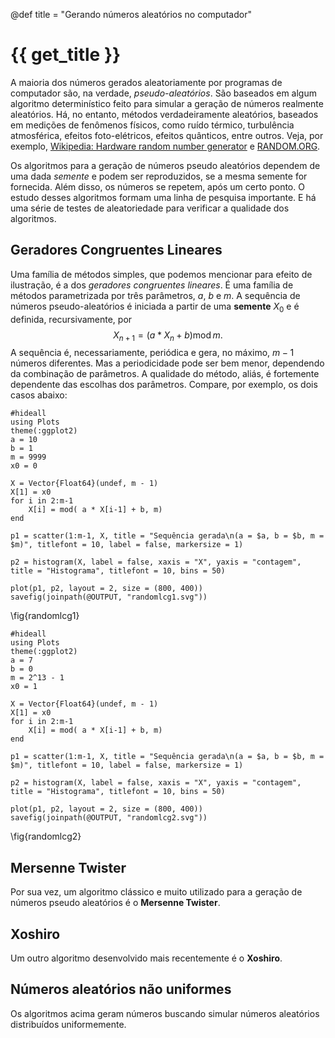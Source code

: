 @def title = "Gerando números aleatórios no computador"

# {{ get_title }}

A maioria dos números gerados aleatoriamente por programas de computador são, na verdade, *pseudo-aleatórios*. São baseados em algum algoritmo determinístico feito para simular a geração de números realmente aleatórios. Há, no entanto, métodos verdadeiramente aleatórios, baseados em medições de fenômenos físicos, como ruído térmico, turbulência atmosférica, efeitos foto-elétricos, efeitos quânticos, entre outros. Veja, por exemplo, [Wikipedia: Hardware random number generator](https://en.wikipedia.org/wiki/Hardware_random_number_generator) e [RANDOM.ORG](https://www.random.org).

Os algoritmos para a geração de números pseudo aleatórios dependem de uma dada *semente* e podem ser reproduzidos, se a mesma semente for fornecida. Além disso, os números se repetem, após um certo ponto. O estudo desses algoritmos formam uma linha de pesquisa importante. E há uma série de testes de aleatoriedade para verificar a qualidade dos algoritmos.

## Geradores Congruentes Lineares

Uma família de métodos simples, que podemos mencionar para efeito de ilustração, é a dos *geradores congruentes lineares*. É uma família de métodos parametrizada por três parâmetros, $a$, $b$ e $m$. A sequência de números pseudo-aleatórios é iniciada a partir de uma **semente** $X_0$ e é definida, recursivamente, por
$$
X_{n+1} = (a * X_n + b) \operatorname{mod} m.
$$
A sequência é, necessariamente, periódica e gera, no máximo, $m-1$ números diferentes. Mas a periodicidade pode ser bem menor, dependendo da combinação de parâmetros. A qualidade do método, aliás, é fortemente dependente das escolhas dos parâmetros. Compare, por exemplo, os dois casos abaixo:
```julia:randomlcg1
#hideall
using Plots
theme(:ggplot2)
a = 10
b = 1
m = 9999
x0 = 0

X = Vector{Float64}(undef, m - 1)
X[1] = x0 
for i in 2:m-1
    X[i] = mod( a * X[i-1] + b, m)
end

p1 = scatter(1:m-1, X, title = "Sequência gerada\n(a = $a, b = $b, m = $m)", titlefont = 10, label = false, markersize = 1)

p2 = histogram(X, label = false, xaxis = "X", yaxis = "contagem", title = "Histograma", titlefont = 10, bins = 50)

plot(p1, p2, layout = 2, size = (800, 400))
savefig(joinpath(@OUTPUT, "randomlcg1.svg"))
```
\fig{randomlcg1}

```julia:randomlcg2
#hideall
using Plots
theme(:ggplot2)
a = 7
b = 0
m = 2^13 - 1
x0 = 1

X = Vector{Float64}(undef, m - 1)
X[1] = x0 
for i in 2:m-1
    X[i] = mod( a * X[i-1] + b, m)
end

p1 = scatter(1:m-1, X, title = "Sequência gerada\n(a = $a, b = $b, m = $m)", titlefont = 10, label = false, markersize = 1)

p2 = histogram(X, label = false, xaxis = "X", yaxis = "contagem", title = "Histograma", titlefont = 10, bins = 50)

plot(p1, p2, layout = 2, size = (800, 400))
savefig(joinpath(@OUTPUT, "randomlcg2.svg"))
```
\fig{randomlcg2}

## Mersenne Twister

Por sua vez, um algoritmo clássico e muito utilizado para a geração de números pseudo aleatórios é o **Mersenne Twister**.

## Xoshiro

Um outro algoritmo desenvolvido mais recentemente é o **Xoshiro**.

## Números aleatórios não uniformes

Os algoritmos acima geram números buscando simular números aleatórios distribuídos uniformemente.
